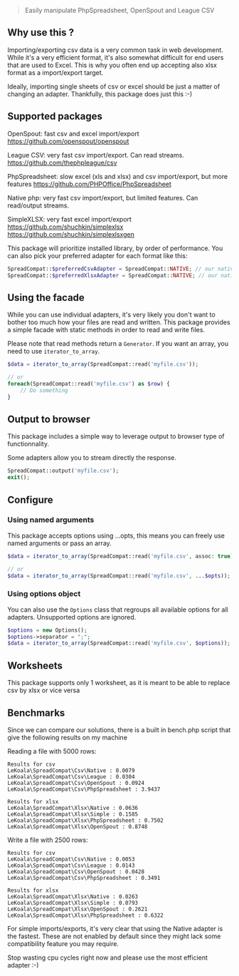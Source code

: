 > Easily manipulate PhpSpreadsheet, OpenSpout and League CSV

## Why use this ?

Importing/exporting csv data is a very common task in web development. While it's a very efficient format, it's also
somewhat difficult for end users that are used to Excel. This is why you often end up accepting also xlsx format as a import/export target.

Ideally, importing single sheets of csv or excel should be just a matter of changing an adapter. Thankfully, this package does just this :-)

## Supported packages

OpenSpout: fast csv and excel import/export
https://github.com/openspout/openspout

League CSV: very fast csv import/export. Can read streams.
https://github.com/thephpleague/csv

PhpSpreadsheet: slow excel (xls and xlsx) and csv import/export, but more features
https://github.com/PHPOffice/PhpSpreadsheet

Native php: very fast csv import/export, but limited features. Can read/output streams.

SimpleXLSX: very fast excel import/export
https://github.com/shuchkin/simplexlsx
https://github.com/shuchkin/simplexlsxgen

This package will prioritize installed library, by order of performance. You can also pick your preferred adapter for each format like this:

```php
SpreadCompat::$preferredCsvAdapter = SpreadCompat::NATIVE; // our native csv adapter is the fastest
SpreadCompat::$preferredXlsxAdapter = SpreadCompat::NATIVE; // our native xlsx adapter is the fastest
```

## Using the facade

While you can use individual adapters, it's very likely you don't want to bother too much
how your files are read and written. This package provides a simple facade with static
methods in order to read and write files.

Please note that read methods return a `Generator`. If you want an array, you need to use `iterator_to_array`.

```php
$data = iterator_to_array(SpreadCompat::read('myfile.csv'));

// or
foreach(SpreadCompat::read('myfile.csv') as $row) {
    // Do something
}
```

## Output to browser

This package includes a simple way to leverage output to browser type of functionnality.

Some adapters allow you to stream directly the response.

```php
SpreadCompat::output('myfile.csv');
exit();
```

## Configure

### Using named arguments

This package accepts options using ...opts, this means you can freely use named arguments or pass an array.

```php
$data = iterator_to_array(SpreadCompat::read('myfile.csv', assoc: true));

// or
$data = iterator_to_array(SpreadCompat::read('myfile.csv', ...$opts));
```

### Using options object

You can also use the `Options` class that regroups all available options for all adapters. Unsupported options are ignored.

```php
$options = new Options();
$options->separator = ";";
$data = iterator_to_array(SpreadCompat::read('myfile.csv', $options));
```

## Worksheets

This package supports only 1 worksheet, as it is meant to be able to replace csv by xlsx or vice versa

## Benchmarks

Since we can compare our solutions, there is a built in bench.php script that give the following results on my machine

Reading a file with 5000 rows:

    Results for csv
    LeKoala\SpreadCompat\Csv\Native : 0.0079
    LeKoala\SpreadCompat\Csv\League : 0.0304
    LeKoala\SpreadCompat\Csv\OpenSpout : 0.0924
    LeKoala\SpreadCompat\Csv\PhpSpreadsheet : 3.9437

    Results for xlsx
    LeKoala\SpreadCompat\Xlsx\Native : 0.0636
    LeKoala\SpreadCompat\Xlsx\Simple : 0.1585
    LeKoala\SpreadCompat\Xlsx\PhpSpreadsheet : 0.7502
    LeKoala\SpreadCompat\Xlsx\OpenSpout : 0.8748

Write a file with 2500 rows:

    Results for csv
    LeKoala\SpreadCompat\Csv\Native : 0.0053
    LeKoala\SpreadCompat\Csv\League : 0.0143
    LeKoala\SpreadCompat\Csv\OpenSpout : 0.0428
    LeKoala\SpreadCompat\Csv\PhpSpreadsheet : 0.3491

    Results for xlsx
    LeKoala\SpreadCompat\Xlsx\Native : 0.0263
    LeKoala\SpreadCompat\Xlsx\Simple : 0.0793
    LeKoala\SpreadCompat\Xlsx\OpenSpout : 0.2621
    LeKoala\SpreadCompat\Xlsx\PhpSpreadsheet : 0.6322

For simple imports/exports, it's very clear that using the Native adapter is the fastest.
These are not enabled by default since they might lack some compatibility feature you may require.

Stop wasting cpu cycles right now and please use the most efficient adapter :-)
